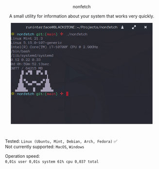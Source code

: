 <div align="center">
nonfetch

A small utility for information about your system that works very quickly.

![screen](https://raw.githubusercontent.com/Runinterface/nonfetch/main/pic/screen.png)

</div>
<br>

Tested: `Linux (Ubuntu, Mint, Debian, Arch, Fedora)` ✅
<br>
Not currently supported: `MacOS`, `Windows`

Operation speed:<br>
`0,01s user 0,01s system 61% cpu 0,037 total`
 
